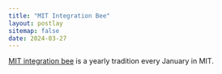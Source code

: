 ```yaml
---
title: "MIT Integration Bee"
layout: postlay
sitemap: false
date: 2024-03-27
---
```


<a href="https://math.mit.edu/~yyao1/integrationbee.html" target="_blank">MIT integration bee</a> is a yearly tradition every January in MIT.